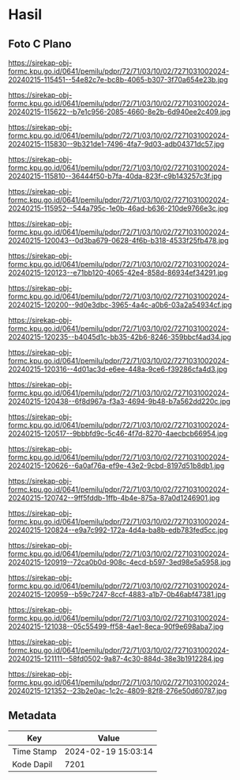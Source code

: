 # Hasil

## Foto C Plano

https://sirekap-obj-formc.kpu.go.id/0641/pemilu/pdpr/72/71/03/10/02/7271031002024-20240215-115451--54e82c7e-bc8b-4065-b307-3f70a654e23b.jpg

https://sirekap-obj-formc.kpu.go.id/0641/pemilu/pdpr/72/71/03/10/02/7271031002024-20240215-115622--b7e1c956-2085-4660-8e2b-6d940ee2c409.jpg

https://sirekap-obj-formc.kpu.go.id/0641/pemilu/pdpr/72/71/03/10/02/7271031002024-20240215-115830--9b321de1-7496-4fa7-9d03-adb04371dc57.jpg

https://sirekap-obj-formc.kpu.go.id/0641/pemilu/pdpr/72/71/03/10/02/7271031002024-20240215-115810--36444f50-b7fa-40da-823f-c9b143257c3f.jpg

https://sirekap-obj-formc.kpu.go.id/0641/pemilu/pdpr/72/71/03/10/02/7271031002024-20240215-115952--544a795c-1e0b-46ad-b636-210de9766e3c.jpg

https://sirekap-obj-formc.kpu.go.id/0641/pemilu/pdpr/72/71/03/10/02/7271031002024-20240215-120043--0d3ba679-0628-4f6b-b318-4533f25fb478.jpg

https://sirekap-obj-formc.kpu.go.id/0641/pemilu/pdpr/72/71/03/10/02/7271031002024-20240215-120123--e71bb120-4065-42e4-858d-86934ef34291.jpg

https://sirekap-obj-formc.kpu.go.id/0641/pemilu/pdpr/72/71/03/10/02/7271031002024-20240215-120200--9d0e3dbc-3965-4a4c-a0b6-03a2a54934cf.jpg

https://sirekap-obj-formc.kpu.go.id/0641/pemilu/pdpr/72/71/03/10/02/7271031002024-20240215-120235--b4045d1c-bb35-42b6-8246-359bbcf4ad34.jpg

https://sirekap-obj-formc.kpu.go.id/0641/pemilu/pdpr/72/71/03/10/02/7271031002024-20240215-120316--4d01ac3d-e6ee-448a-9ce6-f39286cfa4d3.jpg

https://sirekap-obj-formc.kpu.go.id/0641/pemilu/pdpr/72/71/03/10/02/7271031002024-20240215-120438--6f8d967a-f3a3-4694-9b48-b7a562dd220c.jpg

https://sirekap-obj-formc.kpu.go.id/0641/pemilu/pdpr/72/71/03/10/02/7271031002024-20240215-120517--9bbbfd9c-5c46-4f7d-8270-4aecbcb66954.jpg

https://sirekap-obj-formc.kpu.go.id/0641/pemilu/pdpr/72/71/03/10/02/7271031002024-20240215-120626--6a0af76a-ef9e-43e2-9cbd-8197d51b8db1.jpg

https://sirekap-obj-formc.kpu.go.id/0641/pemilu/pdpr/72/71/03/10/02/7271031002024-20240215-120742--9ff5fddb-1ffb-4b4e-875a-87a0d1246901.jpg

https://sirekap-obj-formc.kpu.go.id/0641/pemilu/pdpr/72/71/03/10/02/7271031002024-20240215-120824--e9a7c992-172a-4d4a-ba8b-edb783fed5cc.jpg

https://sirekap-obj-formc.kpu.go.id/0641/pemilu/pdpr/72/71/03/10/02/7271031002024-20240215-120919--72ca0b0d-908c-4ecd-b597-3ed98e5a5958.jpg

https://sirekap-obj-formc.kpu.go.id/0641/pemilu/pdpr/72/71/03/10/02/7271031002024-20240215-120959--b59c7247-8ccf-4883-a1b7-0b46abf47381.jpg

https://sirekap-obj-formc.kpu.go.id/0641/pemilu/pdpr/72/71/03/10/02/7271031002024-20240215-121038--05c55499-ff58-4ae1-8eca-90f9e698aba7.jpg

https://sirekap-obj-formc.kpu.go.id/0641/pemilu/pdpr/72/71/03/10/02/7271031002024-20240215-121111--58fd0502-9a87-4c30-884d-38e3b1912284.jpg

https://sirekap-obj-formc.kpu.go.id/0641/pemilu/pdpr/72/71/03/10/02/7271031002024-20240215-121352--23b2e0ac-1c2c-4809-82f8-276e50d60787.jpg


## Metadata

| Key        | Value               |
| ---------- | ------------------- |
| Time Stamp | 2024-02-19 15:03:14 |
| Kode Dapil | 7201                |



